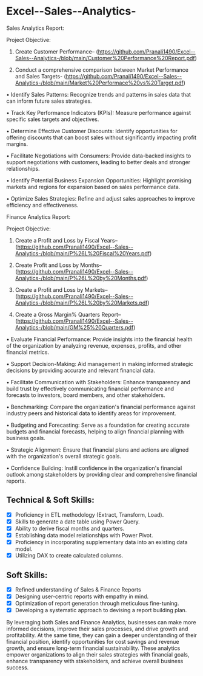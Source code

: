 # Excel--Sales--Analytics-

Sales Analytics Report:

Project Objective:

1.	Create Customer Performance– (https://github.com/Pranali1490/Excel--Sales--Analytics-/blob/main/Customer%20Performance%20Report.pdf)

2.	Conduct a comprehensive comparison between Market Performance and Sales Targets- (https://github.com/Pranali1490/Excel--Sales--Analytics-/blob/main/Market%20Performace%20vs%20Target.pdf)

• Identify Sales Patterns: Recognize trends and patterns in sales data that can inform future sales strategies.

• Track Key Performance Indicators (KPIs): Measure performance against specific sales targets and objectives.

• Determine Effective Customer Discounts: Identify opportunities for offering discounts that can boost sales without significantly impacting profit margins.

• Facilitate Negotiations with Consumers: Provide data-backed insights to support negotiations with customers, leading to better deals and stronger relationships.

• Identify Potential Business Expansion Opportunities: Highlight promising markets and regions for expansion based on sales performance data.

• Optimize Sales Strategies: Refine and adjust sales approaches to improve efficiency and effectiveness.

Finance Analytics Report:

Project Objective:

1.	Create a Profit and Loss by Fiscal Years– (https://github.com/Pranali1490/Excel--Sales--Analytics-/blob/main/P%26L%20Fiscal%20Years.pdf)

2.	Create Profit and Loss by Months– (https://github.com/Pranali1490/Excel--Sales--Analytics-/blob/main/P%26L%20by%20Months.pdf)

3.	Create a Profit and Loss by Markets– (https://github.com/Pranali1490/Excel--Sales--Analytics-/blob/main/P%26L%20by%20Markets.pdf)

4.	Create a Gross Margin% Quarters Report– (https://github.com/Pranali1490/Excel--Sales--Analytics-/blob/main/GM%25%20Quarters.pdf)

• Evaluate Financial Performance: Provide insights into the financial health of the organization by analyzing revenue, expenses, profits, and other financial metrics.

• Support Decision-Making: Aid management in making informed strategic decisions by providing accurate and relevant financial data.

• Facilitate Communication with Stakeholders: Enhance transparency and build trust by effectively communicating financial performance and forecasts to investors, board members, and other stakeholders.

• Benchmarking: Compare the organization's financial performance against industry peers and historical data to identify areas for improvement.

• Budgeting and Forecasting: Serve as a foundation for creating accurate budgets and financial forecasts, helping to align financial planning with business goals.

• Strategic Alignment: Ensure that financial plans and actions are aligned with the organization's overall strategic goals.

• Confidence Building: Instill confidence in the organization's financial outlook among stakeholders by providing clear and comprehensive financial reports.

## Technical & Soft Skills:
- [x] Proficiency in ETL methodology (Extract, Transform, Load).
- [x] Skills to generate a date table using Power Query.
- [x] Ability to derive fiscal months and quarters.
- [x] Establishing data model relationships with Power Pivot.
- [x] Proficiency in incorporating supplementary data into an existing data model.
- [x] Utilizing DAX to create calculated columns.

## Soft Skills:
- [x] Refined understanding of Sales & Finance Reports
- [x] Designing user-centric reports with empathy in mind.
- [x] Optimization of report generation through meticulous fine-tuning.
- [x] Developing a systematic approach to devising a report building plan.

By leveraging both Sales and Finance Analytics, businesses can make more informed decisions, improve their sales processes, and drive growth and profitability.
At the same time, they can gain a deeper understanding of their financial position, identify opportunities for cost savings and revenue growth, and ensure long-term financial sustainability. These analytics empower organizations to align their sales strategies with financial goals, enhance transparency with stakeholders, and achieve overall business success.
